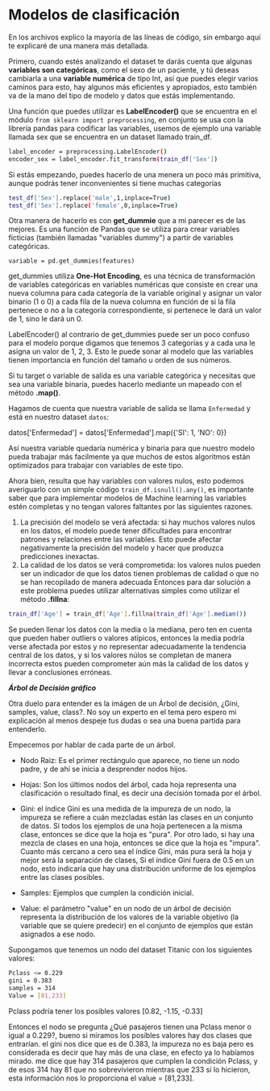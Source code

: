 # Modelos de clasificación

En los archivos explico la mayoría de las líneas de código, sin embargo aquí te explicaré de una manera más detallada.

Primero, cuando estés analizando el dataset te darás cuenta que algunas **variables son categóricas**, como el sexo de un paciente, y tú deseas cambiarla a una **variable numérica** de tipo Int, así que puedes elegir varios caminos para esto, hay algunos más eficientes y apropiados, esto también va de la mano del tipo de modelo y datos que estás implementando.

Una función que puedes utilizar es **LabelEncoder()** que se encuentra en el módulo `from sklearn import preprocessing`, en conjunto se usa con la librería pandas para codificar las variables, usemos de ejemplo una variable llamada sex que se encuentra en un dataset llamado train_df.

```sh
label_encoder = preprocessing.LabelEncoder()
encoder_sex = label_encoder.fit_transform(train_df['Sex'])
```

Si estás empezando, puedes hacerlo de una menera un poco más primitiva, aunque podrás tener inconvenientes si tiene muchas categorías

```sh
test_df['Sex'].replace('male',1,inplace=True)
test_df['Sex'].replace('female',0,inplace=True)
```

Otra manera de hacerlo es con **get_dummie** que a mi parecer es de las mejores. Es una función de Pandas que se utiliza para crear variables ficticias (también llamadas "variables dummy") a partir de variables categóricas.

`variable = pd.get_dummies(features)`

get_dummies utiliza **One-Hot Encoding**, es una técnica de transformación de variables categóricas en variables numéricas que consiste en crear una nueva columna para cada categoría de la variable original y asignar un valor binario (1 o 0) a cada fila de la nueva columna en función de si la fila pertenece o no a la categoría correspondiente, si pertenece le dará un valor de 1, sino le dará un 0.

LabelEncoder() al contrario de get_dummies puede ser un poco confuso para el modelo porque digamos que tenemos 3 categorías y a cada una le asigna un valor de 1, 2, 3. Esto le puede sonar al modelo que las variables tienen importancia en función del tamaño u orden de sus números.

Si tu target o variable de salida es una variable categórica y necesitas que sea una variable binaria, puedes hacerlo mediante un mapeado con el método **.map()**.

Hagamos de cuenta que nuestra variable de salida se llama `Enfermedad` y está en nuestro dataset `datos`:

datos['Enfermedad'] = datos['Enfermedad'].map({'SI': 1, 'NO': 0})

Así nuestra variable quedaría numérica y binaria para que nuestro modelo pueda trabajar más facilmente ya que muchos de estos algoritmos están optimizados para trabajar con variables de este tipo.

Ahora bien, resulta que hay variables con valores nulos, esto podemos averiguarlo con un simple código `train_df.isnull().any()`, es importante saber que para implementar modelos de Machine learning las variables estén completas y no tengan valores faltantes por las siguientes razones.

1. La precisión del modelo se verá afectada: si hay muchos valores nulos en los datos, el modelo puede tener dificultades para encontrar patrones y relaciones entre las variables. Esto puede afectar negativamente la precisión del modelo y hacer que produzca predicciones inexactas.
2. La calidad de los datos se verá comprometida: los valores nulos pueden ser un indicador de que los datos tienen problemas de calidad o que no se han recopilado de manera adecuada
Entonces para dar solución a este problema puedes utilizar alternativas simples como utilizar el método **.fillna**: 

```sh
train_df['Age'] = train_df['Age'].fillna(train_df['Age'].median())
```

Se pueden llenar los datos con la media o la mediana, pero ten en cuenta que pueden haber outliers o valores atípicos, entonces la media podría verse afectada por estos y no representar adecuadamente la tendencia central de los datos, y si los valores núlos se completan de manera incorrecta estos pueden comprometer aún más la calidad de los datos y llevar a conclusiones erróneas.

***Árbol de Decisión gráfico***

Otra duelo para entender es la imágen de un Árbol de decisión, ¿Gini, samples, value, class?. No soy un experto en el tema pero espero mi explicación al menos despeje tus dudas o sea una buena partida para entenderlo.

Empecemos por hablar de cada parte de un árbol.

* Nodo Raiz: Es el primer rectángulo que aparece, no tiene un nodo padre, y de ahí se inicia a desprender nodos hijos.

* Hojas: Son los últimos nodos del árbol, cada hoja representa una clasificación o resultado final, es decir una decisión tomada por el árbol.

* Gini: el índice Gini es una medida de la impureza de un nodo, la impureza se refiere a cuán mezcladas están las clases en un conjunto de datos. Si todos los ejemplos de una hoja pertenecen a la misma clase, entonces se dice que la hoja es "pura". Por otro lado, si hay una mezcla de clases en una hoja, entonces se dice que la hoja es "impura". Cuanto más cercano a cero sea el índice Gini, más pura será la hoja y mejor será la separación de clases, Si el índice Gini fuera de 0.5 en un nodo, esto indicaría que hay una distribución uniforme de los ejemplos entre las clases posibles.

* Samples: Ejemplos que cumplen la condición inicial.

* Value: el parámetro "value" en un nodo de un árbol de decisión representa la distribución de los valores de la variable objetivo (la variable que se quiere predecir) en el conjunto de ejemplos que están asignados a ese nodo.

Supongamos que tenemos un nodo del dataset Titanic con los siguientes valores:

```sh
Pclass <= 0.229
gini = 0.383
samples = 314
Value = [81,233]
```

Pclass podría tener los posibles valores [0.82, -1.15, -0.33]

Entonces el nodo se pregunta ¿Qué pasajeros tienen una Pclass menor o igual a 0.229?, bueno si miramos los posibles valores hay dos clases que entrarían.
el gini nos dice que es de 0.383, la impureza no es baja pero es considerada es decir que hay más de una clase, en efecto ya lo habíamos mirado.
me dice que hay 314 pasajeros que cumplen la condición Pclass, y de esos 314 hay 81 que no sobrevivieron mientras que 233 sí lo hicieron, esta información nos lo proporciona el value = [81,233].
